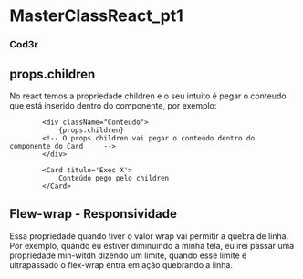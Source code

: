 # MasterClassReact_pt1
### Cod3r

## props.children

No react temos a propriedade children e o seu intuito é pegar o conteudo que está inserido dentro do componente, por exemplo:

``` React
        <div className="Conteudo">
            {props.children}
        <!-- O props.children vai pegar o conteúdo dentro do componente do Card     -->
        </div>

        <Card titulo='Exec X'>
            Conteúdo pego pelo children
        </Card>
```
## Flew-wrap - Responsividade

Essa propriedade quando tiver o valor wrap vai permitir a quebra de linha. Por exemplo, quando eu estiver diminuindo a minha tela, eu irei passar uma propriedade min-witdh dizendo um limite, quando esse limite é ultrapassado o flex-wrap entra em ação quebrando a linha. 